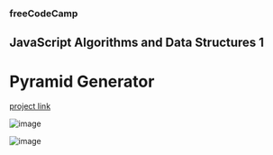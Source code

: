 ### freeCodeCamp

## JavaScript Algorithms and Data Structures 1

# Pyramid Generator

[project link](https://www.freecodecamp.org/learn/javascript-algorithms-and-data-structures-v8/learn-introductory-javascript-by-building-a-pyramid-generator/step-1)

![image](https://github.com/user-attachments/assets/2a4a29d2-7db7-4db6-80e2-e2e2dd334fc4)

![image](https://github.com/user-attachments/assets/c0fc7035-75ee-4524-a11c-08efac47e493)
